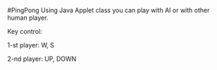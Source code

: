#PingPong
Using Java Applet class you can play with AI or with other human player.

Key control:

1-st player: W, S

2-nd player: UP, DOWN

